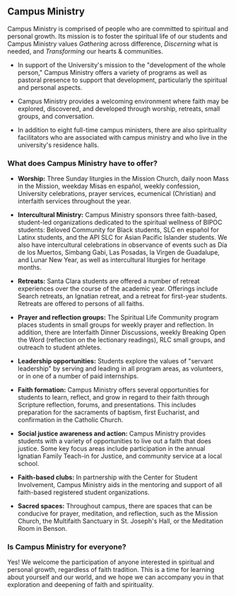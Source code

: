 Campus Ministry
---------------

Campus Ministry is comprised of people who are committed to spiritual and personal growth. Its mission is to foster the spiritual life of our students and Campus Ministry values *Gathering* across difference, *Discerning* what is needed, and *Transforming* our hearts & communities.

-   In support of the University's mission to the "development of the whole person," Campus Ministry offers a variety of programs as well as pastoral presence to support that development, particularly the spiritual and personal aspects.

-   Campus Ministry provides a welcoming environment where faith may be explored, discovered, and developed through worship, retreats, small groups, and conversation.

-   In addition to eight full-time campus ministers, there are also spirituality facilitators who are associated with campus ministry and who live in the university's residence halls.

### What does Campus Ministry have to offer?

-   **Worship:** Three Sunday liturgies in the Mission Church, daily noon Mass in the Mission, weekday Misas en español, weekly confession, University celebrations, prayer services, ecumenical (Christian) and interfaith services throughout the year.

-   **Intercultural Ministry:** Campus Ministry sponsors three faith-based, student-led organizations dedicated to the spiritual wellness of BIPOC students: Beloved Community for Black students, SLC en español for Latinx students, and the API SLC for Asian Pacific Islander students. We also have intercultural celebrations in observance of events such as Día de los Muertos, Simbang Gabi, Las Posadas, la Virgen de Guadalupe, and Lunar New Year, as well as intercultural liturgies for heritage months.

-   **Retreats:** Santa Clara students are offered a number of retreat experiences over the course of the academic year. Offerings include Search retreats, an Ignatian retreat, and a retreat for first-year students. Retreats are offered to persons of all faiths.

-   **Prayer and reflection groups:** The Spiritual Life Community program places students in small groups for weekly prayer and reflection. In addition, there are Interfaith Dinner Discussions, weekly Breaking Open the Word (reflection on the lectionary readings), RLC small groups, and outreach to student athletes.

-   **Leadership opportunities:** Students explore the values of "servant leadership" by serving and leading in all program areas, as volunteers, or in one of a number of paid internships.

-   **Faith formation:** Campus Ministry offers several opportunities for students to learn, reflect, and grow in regard to their faith through Scripture reflection, forums, and presentations. This includes preparation for the sacraments of baptism, first Eucharist, and confirmation in the Catholic Church.

-   **Social justice awareness and action:** Campus Ministry provides students with a variety of opportunities to live out a faith that does justice. Some key focus areas include participation in the annual Ignatian Family Teach-in for Justice, and community service at a local school.

-   **Faith-based clubs:** In partnership with the Center for Student Involvement, Campus Ministry aids in the mentoring and support of all faith-based registered student organizations.

-   **Sacred spaces:** Throughout campus, there are spaces that can be conducive for prayer, meditation, and reflection, such as the Mission Church, the Multifaith Sanctuary in St. Joseph's Hall, or the Meditation Room in Benson.

### Is Campus Ministry for everyone?

Yes! We welcome the participation of anyone interested in spiritual and personal growth, regardless of faith tradition. This is a time for learning about yourself and our world, and we hope we can accompany you in that exploration and deepening of faith and spirituality.
